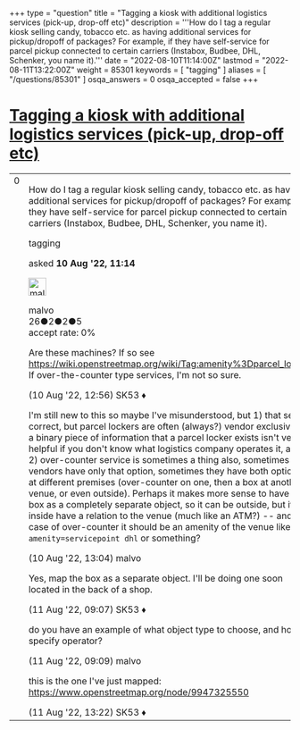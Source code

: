 +++
type = "question"
title = "Tagging a kiosk with additional logistics services (pick-up, drop-off etc)"
description = '''How do I tag a regular kiosk selling candy, tobacco etc. as having additional services for pickup/dropoff of packages? For example, if they have self-service for parcel pickup connected to certain carriers (Instabox, Budbee, DHL, Schenker, you name it).'''
date = "2022-08-10T11:14:00Z"
lastmod = "2022-08-11T13:22:00Z"
weight = 85301
keywords = [ "tagging" ]
aliases = [ "/questions/85301" ]
osqa_answers = 0
osqa_accepted = false
+++

<div class="headNormal">

# [Tagging a kiosk with additional logistics services (pick-up, drop-off etc)](/questions/85301/tagging-a-kiosk-with-additional-logistics-services-pick-up-drop-off-etc)

</div>

<div id="main-body">

<div id="askform">

<table id="question-table" style="width:100%;">
<colgroup>
<col style="width: 50%" />
<col style="width: 50%" />
</colgroup>
<tbody>
<tr>
<td style="width: 30px; vertical-align: top"><div class="vote-buttons">
<span id="post-85301-upvote" class="ajax-command post-vote up" rel="nofollow" title="I like this post (click again to cancel)"> </span>
<div id="post-85301-score" class="post-score" title="current number of votes">
0
</div>
<span id="post-85301-downvote" class="ajax-command post-vote down" rel="nofollow" title="I dont like this post (click again to cancel)"> </span> <span id="favorite-mark" class="ajax-command favorite-mark" rel="nofollow" title="mark/unmark this question as favorite (click again to cancel)"> </span>
<div id="favorite-count" class="favorite-count">
&#10;</div>
</div></td>
<td><div id="item-right">
<div class="question-body">
<p>How do I tag a regular kiosk selling candy, tobacco etc. as having additional services for pickup/dropoff of packages? For example, if they have self-service for parcel pickup connected to certain carriers (Instabox, Budbee, DHL, Schenker, you name it).</p>
</div>
<div id="question-tags" class="tags-container tags">
<span class="post-tag tag-link-tagging" rel="tag" title="see questions tagged &#39;tagging&#39;">tagging</span>
</div>
<div id="question-controls" class="post-controls">
&#10;</div>
<div class="post-update-info-container">
<div class="post-update-info post-update-info-user">
<p>asked <strong>10 Aug '22, 11:14</strong></p>
<img src="https://secure.gravatar.com/avatar/adbb6f115760a11e11accbd75f490ddc?s=32&amp;d=identicon&amp;r=g" class="gravatar" width="32" height="32" alt="malvo&#39;s gravatar image" />
<p><span>malvo</span><br />
<span class="score" title="26 reputation points">26</span><span title="2 badges"><span class="badge1">●</span><span class="badgecount">2</span></span><span title="2 badges"><span class="silver">●</span><span class="badgecount">2</span></span><span title="5 badges"><span class="bronze">●</span><span class="badgecount">5</span></span><br />
<span class="accept_rate" title="Rate of the user&#39;s accepted answers">accept rate:</span> <span title="malvo has no accepted answers">0%</span></p>
</div>
</div>
<div id="comments-container-85301" class="comments-container">
<span id="85303"></span>
<div id="comment-85303" class="comment">
<div id="post-85303-score" class="comment-score">
&#10;</div>
<div class="comment-text">
<p>Are these machines? If so see <a href="https://wiki.openstreetmap.org/wiki/Tag:amenity%3Dparcel_locker.">https://wiki.openstreetmap.org/wiki/Tag:amenity%3Dparcel_locker.</a> If over-the-counter type services, I'm not so sure.</p>
</div>
<div id="comment-85303-info" class="comment-info">
<span class="comment-age">(10 Aug '22, 12:56)</span> <span class="comment-user userinfo">SK53 ♦</span>
</div>
</div>
<span id="85305"></span>
<div id="comment-85305" class="comment">
<div id="post-85305-score" class="comment-score">
&#10;</div>
<div class="comment-text">
<p>I'm still new to this so maybe I've misunderstood, but 1) that seems correct, but parcel lockers are often (always?) vendor exclusive, so a binary piece of information that a parcel locker exists isn't very helpful if you don't know what logistics company operates it, and 2) over-counter service is sometimes a thing also, sometimes vendors have only that option, sometimes they have both options at different premises (over-counter on one, then a box at another venue, or even outside). Perhaps it makes more sense to have the box as a completely separate object, so it can be outside, but if inside have a relation to the venue (much like an ATM?) -- and in case of over-counter it should be an amenity of the venue like <code>amenity=servicepoint dhl</code> or something?</p>
</div>
<div id="comment-85305-info" class="comment-info">
<span class="comment-age">(10 Aug '22, 13:04)</span> <span class="comment-user userinfo">malvo</span>
</div>
</div>
<span id="85310"></span>
<div id="comment-85310" class="comment">
<div id="post-85310-score" class="comment-score">
&#10;</div>
<div class="comment-text">
<p>Yes, map the box as a separate object. I'll be doing one soon located in the back of a shop.</p>
</div>
<div id="comment-85310-info" class="comment-info">
<span class="comment-age">(11 Aug '22, 09:07)</span> <span class="comment-user userinfo">SK53 ♦</span>
</div>
</div>
<span id="85311"></span>
<div id="comment-85311" class="comment">
<div id="post-85311-score" class="comment-score">
&#10;</div>
<div class="comment-text">
<p>do you have an example of what object type to choose, and how to specify operator?</p>
</div>
<div id="comment-85311-info" class="comment-info">
<span class="comment-age">(11 Aug '22, 09:09)</span> <span class="comment-user userinfo">malvo</span>
</div>
</div>
<span id="85315"></span>
<div id="comment-85315" class="comment">
<div id="post-85315-score" class="comment-score">
&#10;</div>
<div class="comment-text">
<p>this is the one I've just mapped: <a href="https://www.openstreetmap.org/node/9947325550">https://www.openstreetmap.org/node/9947325550</a></p>
</div>
<div id="comment-85315-info" class="comment-info">
<span class="comment-age">(11 Aug '22, 13:22)</span> <span class="comment-user userinfo">SK53 ♦</span>
</div>
</div>
</div>
<div id="comment-tools-85301" class="comment-tools">
&#10;</div>
<div class="clear">
&#10;</div>
<div id="comment-85301-form-container" class="comment-form-container">
&#10;</div>
<div class="clear">
&#10;</div>
</div></td>
</tr>
</tbody>
</table>

</div>

</div>

